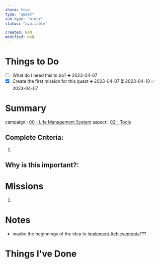 ```yaml
---
share: true
type: "quest"
sub-type: "minor"
status: "available"

created: NaN 
modified: NaN
---
```

 
 
# Things to Do
- [ ] What do I need this to do? ➕ 2023-04-07 
- [x] Create the first mission for this quest ➕ 2023-04-07 ⏳ 2023-04-10 ✅ 2023-04-07
# Summary
campaign:: [00 - Life Management System](./00%20-%20Life%20Management%20System.md)
aspect:: [02 - Tools](./02%20-%20Tools.md)

## Complete Criteria:
1. 

## Why is this important?:

# Missions
1.
# Notes
- maybe the beginnings of the idea to [Implement Achievements](./Implement%20Achievements.md)???
# Things I've Done